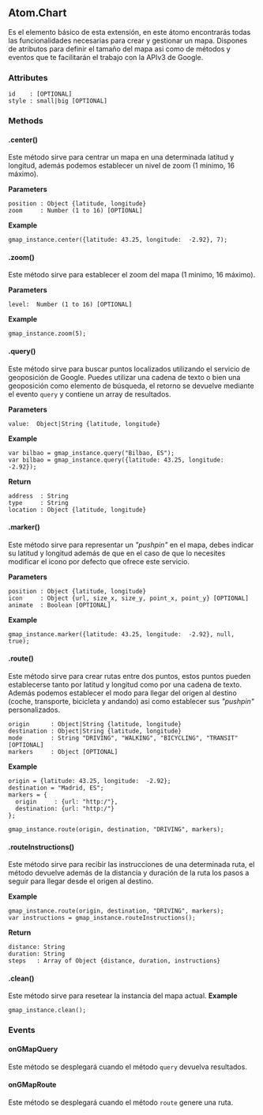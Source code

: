 ## Atom.Chart
Es el elemento básico de esta extensión, en este átomo encontrarás todas las funcionalidades necesarias para crear y gestionar un mapa. Dispones de atributos para definir el tamaño del mapa asi como de métodos y eventos que te facilitarán el trabajo con la APIv3 de Google.

### Attributes
```
id    : [OPTIONAL]
style : small|big [OPTIONAL]
```

### Methods
#### .center()
Este método sirve para centrar un mapa en una determinada latitud y longitud, además podemos establecer un nivel de zoom (1 minimo, 16 máximo).

**Parameters**

```
position : Object {latitude, longitude}
zoom     : Number (1 to 16) [OPTIONAL]
```
**Example**

```
gmap_instance.center({latitude: 43.25, longitude:  -2.92}, 7);
```

#### .zoom()
Este método sirve para establecer el zoom del mapa (1 minimo, 16 máximo).

**Parameters**

```
level:  Number (1 to 16) [OPTIONAL]
```
**Example**

```
gmap_instance.zoom(5);
```

#### .query()
Este método sirve para buscar puntos localizados utilizando el servicio de geoposición de Google. Puedes utilizar una cadena de texto o bien una geoposición como elemento de búsqueda, el retorno se devuelve mediante el evento `query` y contiene un array de resultados.

**Parameters**

```
value:  Object|String {latitude, longitude}
```
**Example**

```
var bilbao = gmap_instance.query("Bilbao, ES");
var bilbao = gmap_instance.query({latitude: 43.25, longitude:  -2.92});
```

**Return**

```
address  : String
type     : String
location : Object {latitude, longitude}
```

#### .marker()
Este método sirve para representar un *"pushpin"* en el mapa, debes indicar su latitud y longitud además de que en el caso de que lo necesites modificar el icono por defecto que ofrece este servicio.

**Parameters**

```
position : Object {latitude, longitude}
icon     : Object {url, size_x, size_y, point_x, point_y} [OPTIONAL]
animate  : Boolean [OPTIONAL]
```
**Example**

```
gmap_instance.marker({latitude: 43.25, longitude:  -2.92}, null, true);
```

#### .route()
Este método sirve para crear rutas entre dos puntos, estos puntos pueden establecerse tanto por latitud y longitud como por una cadena de texto. Además podemos establecer el modo para llegar del origen al destino (coche, transporte, bicicleta y andando) asi como establecer sus *"pushpin"* personalizados.

```
origin      : Object|String {latitude, longitude}
destination : Object|String {latitude, longitude}
mode        : String "DRIVING", "WALKING", "BICYCLING", "TRANSIT" [OPTIONAL]
markers     : Object [OPTIONAL]
```
**Example**

```
origin = {latitude: 43.25, longitude:  -2.92};
destination = "Madrid, ES";
markers = {
  origin     : {url: "http:/"},
  destination: {url: "http:/"}
};

gmap_instance.route(origin, destination, "DRIVING", markers);
```

#### .routeInstructions()
Este método sirve para recibir las instrucciones de una determinada ruta, el método devuelve además de la distancia y duración de la ruta los pasos a seguir para llegar desde el origen al destino.

**Example**

```
gmap_instance.route(origin, destination, "DRIVING", markers);
var instructions = gmap_instance.routeInstructions();
```

**Return**

```
distance: String
duration: String
steps   : Array of Object {distance, duration, instructions}
```

#### .clean()
Este método sirve para resetear la instancia del mapa actual.
**Example**

```
gmap_instance.clean();
```

### Events

#### onGMapQuery
Este método se desplegará cuando el método `query` devuelva resultados.

#### onGMapRoute
Este método se desplegará cuando el método `route` genere una ruta.
